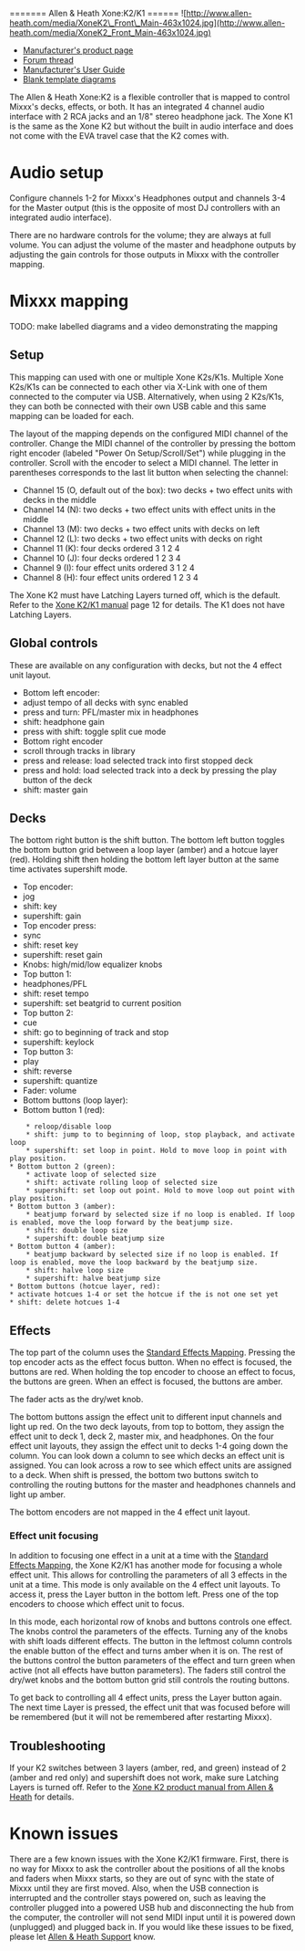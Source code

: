 \======= Allen & Heath Xone:K2/K1 ======
![http://www.allen-heath.com/media/XoneK2\_Front\_Main-463x1024.jpg](http://www.allen-heath.com/media/XoneK2_Front_Main-463x1024.jpg)

  - [Manufacturer's product
    page](http://www.allen-heath.com/ahproducts/xonek2/)
  - [Forum thread](http://mixxx.org/forums/viewtopic.php?f=7&t=3776)
  - [Manufacturer's User
    Guide](http://www.allen-heath.com/media/Xone+K2_UG_AP8509_2.pdf)
  - [Blank template
    diagrams](http://www.allen-heath.com/media/Xone+K2+Blank+Overlays.zip)

The Allen & Heath Xone:K2 is a flexible controller that is mapped to
control Mixxx's decks, effects, or both. It has an integrated 4 channel
audio interface with 2 RCA jacks and an 1/8" stereo headphone jack. The
Xone K1 is the same as the Xone K2 but without the built in audio
interface and does not come with the EVA travel case that the K2 comes
with.

# Audio setup

Configure channels 1-2 for Mixxx's Headphones output and channels 3-4
for the Master output (this is the opposite of most DJ controllers with
an integrated audio interface).

There are no hardware controls for the volume; they are always at full
volume. You can adjust the volume of the master and headphone outputs by
adjusting the gain controls for those outputs in Mixxx with the
controller mapping.

# Mixxx mapping

TODO: make labelled diagrams and a video demonstrating the mapping

## Setup

This mapping can used with one or multiple Xone K2s/K1s. Multiple Xone
K2s/K1s can be connected to each other via X-Link with one of them
connected to the computer via USB. Alternatively, when using 2 K2s/K1s,
they can both be connected with their own USB cable and this same
mapping can be loaded for each.

The layout of the mapping depends on the configured MIDI channel of the
controller. Change the MIDI channel of the controller by pressing the
bottom right encoder (labeled "Power On Setup/Scroll/Set") while
plugging in the controller. Scroll with the encoder to select a MIDI
channel. The letter in parentheses corresponds to the last lit button
when selecting the channel:

  - Channel 15 (O, default out of the box): two decks + two effect units
    with decks in the middle
  - Channel 14 (N): two decks + two effect units with effect units in
    the middle
  - Channel 13 (M): two decks + two effect units with decks on left
  - Channel 12 (L): two decks + two effect units with decks on right
  - Channel 11 (K): four decks ordered 3 1 2 4
  - Channel 10 (J): four decks ordered 1 2 3 4
  - Channel 9 (I): four effect units ordered 3 1 2 4
  - Channel 8 (H): four effect units ordered 1 2 3 4

The Xone K2 must have Latching Layers turned off, which is the default.
Refer to the [Xone K2/K1
manual](https://allen-heath.com/media/Xone+K2_UG_AP8509_2.pdf) page 12
for details. The K1 does not have Latching Layers.

## Global controls

These are available on any configuration with decks, but not the 4
effect unit layout.

  - Bottom left encoder:
  - adjust tempo of all decks with sync enabled
  - press and turn: PFL/master mix in headphones
  - shift: headphone gain
  - press with shift: toggle split cue mode
  - Bottom right encoder
  - scroll through tracks in library
  - press and release: load selected track into first stopped deck
  - press and hold: load selected track into a deck by pressing the play
    button of the deck
  - shift: master gain

## Decks

The bottom right button is the shift button. The bottom left button
toggles the bottom button grid between a loop layer (amber) and a hotcue
layer (red). Holding shift then holding the bottom left layer button at
the same time activates supershift mode.

  - Top encoder:
  - jog
  - shift: key
  - supershift: gain
  - Top encoder press:
  - sync
  - shift: reset key
  - supershift: reset gain
  - Knobs: high/mid/low equalizer knobs
  - Top button 1:
  - headphones/PFL
  - shift: reset tempo
  - supershift: set beatgrid to current position
  - Top button 2:
  - cue
  - shift: go to beginning of track and stop
  - supershift: keylock
  - Top button 3:
  - play
  - shift: reverse
  - supershift: quantize
  - Fader: volume
  - Bottom buttons (loop layer):
  - Bottom button 1 (red):

<!-- end list -->

``` 
    * reloop/disable loop
    * shift: jump to to beginning of loop, stop playback, and activate loop
    * supershift: set loop in point. Hold to move loop in point with play position.
* Bottom button 2 (green):
    * activate loop of selected size
    * shift: activate rolling loop of selected size
    * supershift: set loop out point. Hold to move loop out point with play position.
* Bottom button 3 (amber):
    * beatjump forward by selected size if no loop is enabled. If loop is enabled, move the loop forward by the beatjump size.
    * shift: double loop size
    * supershift: double beatjump size
* Bottom button 4 (amber):
    * beatjump backward by selected size if no loop is enabled. If loop is enabled, move the loop backward by the beatjump size.
    * shift: halve loop size
    * supershift: halve beatjump size
* Bottom buttons (hotcue layer, red):
* activate hotcues 1-4 or set the hotcue if the is not one set yet
* shift: delete hotcues 1-4
```

## Effects

The top part of the column uses the [Standard Effects
Mapping](Standard%20Effects%20Mapping). Pressing the top encoder acts as
the effect focus button. When no effect is focused, the buttons are red.
When holding the top encoder to choose an effect to focus, the buttons
are green. When an effect is focused, the buttons are amber.

The fader acts as the dry/wet knob.

The bottom buttons assign the effect unit to different input channels
and light up red. On the two deck layouts, from top to bottom, they
assign the effect unit to deck 1, deck 2, master mix, and headphones. On
the four effect unit layouts, they assign the effect unit to decks 1-4
going down the column. You can look down a column to see which decks an
effect unit is assigned. You can look across a row to see which effect
units are assigned to a deck. When shift is pressed, the bottom two
buttons switch to controlling the routing buttons for the master and
headphones channels and light up amber.

The bottom encoders are not mapped in the 4 effect unit layout.

### Effect unit focusing

In addition to focusing one effect in a unit at a time with the
[Standard Effects Mapping](Standard%20Effects%20Mapping), the Xone K2/K1
has another mode for focusing a whole effect unit. This allows for
controlling the parameters of all 3 effects in the unit at a time. This
mode is only available on the 4 effect unit layouts. To access it, press
the Layer button in the bottom left. Press one of the top encoders to
choose which effect unit to focus.

In this mode, each horizontal row of knobs and buttons controls one
effect. The knobs control the parameters of the effects. Turning any of
the knobs with shift loads different effects. The button in the leftmost
column controls the enable button of the effect and turns amber when it
is on. The rest of the buttons control the button parameters of the
effect and turn green when active (not all effects have button
parameters). The faders still control the dry/wet knobs and the bottom
button grid still controls the routing buttons.

To get back to controlling all 4 effect units, press the Layer button
again. The next time Layer is pressed, the effect unit that was focused
before will be remembered (but it will not be remembered after
restarting Mixxx).

## Troubleshooting

If your K2 switches between 3 layers (amber, red, and green) instead of
2 (amber and red only) and supershift does not work, make sure Latching
Layers is turned off. Refer to the [Xone K2 product manual from Allen &
Heath](http://www.allen-heath.com/media/Xone+K2_UG_AP8509_2.pdf) for
details.

# Known issues

There are a few known issues with the Xone K2/K1 firmware. First, there
is no way for Mixxx to ask the controller about the positions of all the
knobs and faders when Mixxx starts, so they are out of sync with the
state of Mixxx until they are first moved. Also, when the USB connection
is interrupted and the controller stays powered on, such as leaving the
controller plugged into a powered USB hub and disconnecting the hub from
the computer, the controller will not send MIDI input until it is
powered down (unplugged) and plugged back in. If you would like these
issues to be fixed, please let [Allen & Heath
Support](https://www.allen-heath.com/support/) know.
